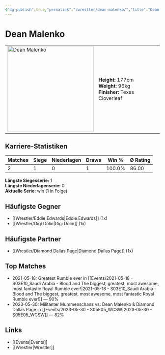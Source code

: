 ```yaml
---
{"dg-publish":true,"permalink":"/wrestler/dean-malenko/","title":"Dean Malenko","tags":["wrestler"],"noteIcon":""}
---
```



# Dean Malenko

<table>
        <tr>
        <td><img src="https://github.com/CptSpaulding1980/choke-slam-wrestling/releases/download/images/Dean_Malenko.png" width="280" alt="Dean Malenko"></td>
        <td>
        <b>Height:</b> 177cm<br>
        <b>Weight:</b> 96kg<br>
        <b>Finisher:</b> Texas Cloverleaf<br>
        </td>
        </tr>
        </table>
        
## Karriere-Statistiken

| Matches | Siege | Niederlagen | Draws | Win % | Ø Rating |
|---------|-------|-------------|-------|-------|-----------|
| 2 | 1 | 0 | 1 | 100.0% | 86.00 |

**Längste Siegesserie:** 1<br>**Längste Niederlagenserie:** 0<br>**Aktuelle Serie:** win (1 in Folge)


## Häufigste Gegner
- [[Wrestler/Eddie Edwards\|Eddie Edwards]] (1x)
- [[Wrestler/Gigi Dolin\|Gigi Dolin]] (1x)

## Häufigste Partner
- [[Wrestler/Diamond Dallas Page\|Diamond Dallas Page]] (1x)

## Top Matches
- 2021-05-18: Greatest Rumble ever in [[Events/2021-05-18 - S03E10_Saudi Arabia - Blood and The biggest, greatest, most awesome, most fantastic Royal Rumble ever!\|2021-05-18 - S03E10_Saudi Arabia - Blood and The biggest, greatest, most awesome, most fantastic Royal Rumble ever!]] — 90%
- 2023-05-30: Militanter Mummenschanz vs. Dean Malenko & Diamond Dallas Page in [[Events/2023-05-30 - S05E05_WCSW\|2023-05-30 - S05E05_WCSW]] — 82%

## Links
- [[Events\|Events]]
- [[Wrestler\|Wrestler]]
